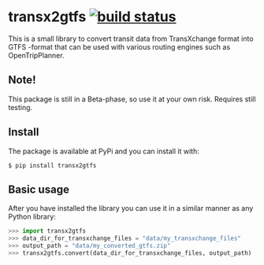# transx2gtfs [![build status](https://travis-ci.com/HTenkanen/transx2gtfs/transx2gtfs.png?branch=master)](https://travis-ci.org/HTenkanen/transx2gtfs)

This is a small library to convert transit data from TransXchange format into GTFS -format that
can be used with various routing engines such as OpenTripPlanner. 

## Note!

This package is still in a Beta-phase, so use it at your own risk. Requires still testing.

## Install

The package is available at PyPi and you can install it with:

`$ pip install transx2gtfs`

## Basic usage

After you have installed the library you can use it in a similar manner as any Python
library:

```python
>>> import transx2gtfs
>>> data_dir_for_transxchange_files = "data/my_transxchange_files"
>>> output_path = "data/my_converted_gtfs.zip"
>>> transx2gtfs.convert(data_dir_for_transxchange_files, output_path)
```